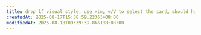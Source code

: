```yaml
---
title: drop lf visual style, use vim, v/V to select the card, should have more vim motion support, use space for marker mode
createdAt: 2025-08-17T15:38:59.22363+08:00
modifiedAt: 2025-08-18T09:39:39.866188+08:00
---
```



